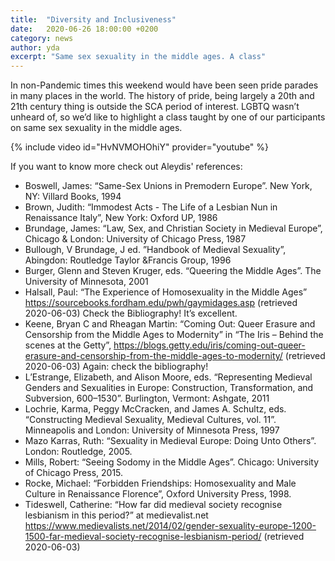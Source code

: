 ```yaml
---
title:  "Diversity and Inclusiveness"
date:   2020-06-26 18:00:00 +0200
category: news
author: yda
excerpt: "Same sex sexuality in the middle ages. A class"
---
```


In non-Pandemic times this weekend would have been seen pride parades in many places in the world. The history of pride, being largely a 20th and 21th century thing is outside the SCA period of interest. LGBTQ wasn’t unheard of, so we’d like to highlight a class taught by one of our participants on same sex sexuality in the middle ages.

{% include video id="HvNVMOHOhiY" provider="youtube" %}

If you want to know more check out Aleydis' references:
* Boswell, James: “Same-Sex Unions in Premodern Europe”. New York, NY: Villard Books, 1994 
* Brown, Judith: “Immodest Acts - The Life of a Lesbian Nun in Renaissance Italy”, New York: Oxford UP, 1986
* Brundage, James: “Law, Sex, and Christian Society in Medieval Europe”, Chicago & London: University of Chicago Press, 1987
* Bullough, V Brundage, J ed. ”Handbook of Medieval Sexuality”,  Abingdon: Routledge Taylor &Francis Group, 1996
* Burger, Glenn and Steven Kruger, eds. “Queering the Middle Ages”. The University of Minnesota, 2001
* Halsall, Paul: “The Experience of Homosexuality in the Middle Ages” https://sourcebooks.fordham.edu/pwh/gaymidages.asp (retrieved 2020-06-03) Check the Bibliography! It’s excellent.
* Keene, Bryan C and Rheagan Martin: “Coming Out: Queer Erasure and Censorship from the Middle Ages to Modernity” in “The Iris – Behind the scenes at the Getty”, https://blogs.getty.edu/iris/coming-out-queer-erasure-and-censorship-from-the-middle-ages-to-modernity/ (retrieved 2020-06-03) Again: check the bibliography!
* L’Estrange, Elizabeth, and Alison Moore, eds. “Representing Medieval Genders and Sexualities in Europe: Construction, Transformation, and Subversion, 600–1530”. Burlington, Vermont: Ashgate, 2011
* Lochrie, Karma, Peggy McCracken, and James A. Schultz, eds. “Constructing Medieval Sexuality, Medieval Cultures, vol. 11”. Minneapolis and London: University of Minnesota Press, 1997
* Mazo Karras, Ruth: “Sexuality in Medieval Europe: Doing Unto Others”. London: Routledge, 2005.
* Mills, Robert: “Seeing Sodomy in the Middle Ages”. Chicago: University of Chicago Press, 2015.
* Rocke, Michael: “Forbidden Friendships: Homosexuality and Male Culture in Renaissance Florence”, Oxford University Press, 1998.
* Tideswell, Catherine: “How far did medieval society recognise lesbianism in this period?” at medievalist.net  https://www.medievalists.net/2014/02/gender-sexuality-europe-1200-1500-far-medieval-society-recognise-lesbianism-period/ (retrieved 2020-06-03)
